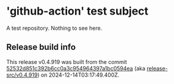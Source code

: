 # 'github-action' test subject

A test repository. Nothing to see here.


## Release build info

This release v0.4.919 was built from the commit [52532d851c392b6cc0a3c954964397a1bc0594ea](https://github.com/kattecon/gh-release-test-ga/tree/52532d851c392b6cc0a3c954964397a1bc0594ea) (aka [release-src/v0.4.919](https://github.com/kattecon/gh-release-test-ga/tree/release-src/v0.4.919)) on 2024-12-14T03:17:49.400Z.
        